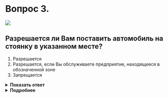 # Вопрос 3.

![](https://s.drom.ru/i24228/pdd/tickets/2016/1543885475.jpg)

## Разрешается ли Вам поставить автомобиль на стоянку в указанном месте?

1. Разрешается
2. Разрешается, если Вы обслуживаете предприятие, находящееся в обозначенной зоне
3. Запрещается

<details>
<summary><b>Показать ответ</b></summary>
Правильный ответ: 3
</details>
<details>
<summary><b>Подробнее</b></summary>
Табличка 8.2.2 «Зона действия» указывает, что зона действия знака 3.28 «Стоянка запрещена» имеет протяжённость 50 м от знака. Вы явно нарушите правила, если поставите автомобиль на стоянку в данном месте, если расстояние от знака до автомобиля будет менее 50 м. Хотя «на глазок» и на рисунке, и в практике такие расстояния точно определить непросто. Запомните правильный ответ – ЗАПРЕЩАЕТСЯ.
(«Дорожные знаки»)
</details>